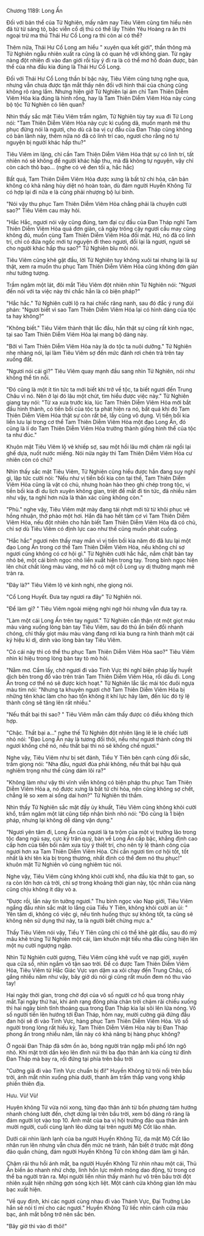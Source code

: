 




Chương 1189: Long Ấn


Đối với bản thể của Tử Nghiên, mấy năm nay Tiêu Viêm cũng tìm hiểu nên đã từ từ sáng tỏ, bậc viễn cổ dị thú có thể lấy Thiên Yêu Hoàng ra ăn thì ngoại trừ ma thú Thái Hư Cổ Long ra thì còn ai có thể?

Thêm nữa, Thái Hư Cổ Long am hiểu " xuyên qua kết giới", thần thông mà Tử Nghiên ngẫu nhiên xuất ra cũng là có quan hệ với không gian. Từ ngày nàng đột nhiên đi vào đan giới rồi tùy ý đi ra là có thể mơ hồ đoán được, bản thể của nha đầu kia đúng là Thái Hư Cổ Long.

Đối với Thái Hư Cổ Long thần bí bậc này, Tiêu Viêm cũng tưng nghe qua, nhưng vẫn chưa được tận mắt thấy nên đối với hình thái của chúng cũng không rõ ràng lắm. Nhưng hiện giờ Tử Nghiên lại ám chỉ Tam Thiên Diễm Viêm Hỏa kia đúng là hình rồng, hay là Tam Thiên Diễm Viêm Hỏa này cùng bộ tộc Tử Nghiên có liên quan?

Nhìn thấy sắc mặt Tiêu Viêm trầm ngâm, Tử Nghiên tùy tay xua đi Tử Long nói: "Tam Thiên Diễm Viêm Hỏa này cực kì cuồng dã, muốn mạnh mẽ thu phục đừng nói là ngươi, cho dù cả ba vị cự đầu của Đan Tháp cũng không có bản lãnh này, thêm nữa nó đã có linh trí cao, ngươi cho rằng nó tự nguyện bị người khác hấp thu?"

Tiêu Viêm im lặng, chỉ cần Tam Thiên Diễm Viêm Hỏa thật sự có linh trí, tất nhiên nó sẽ không để người khác hấp thu, mà đã không tự nguyện, vậy chỉ còn cách thô bạo… (nghe có vẻ đen tối a, hắc hắc)

Bất quá, Tam Thiên Diễm Viêm Hỏa được xưng là bất tử chi hỏa, căn bản không có khả năng hủy diệt nó hoàn toàn, dù đám người Huyền Không Tử có hợp lại đi nữa e là cũng phải nhượng bộ lui binh.

"Nói vậy thu phục Tam Thiên Diễm Viêm Hỏa chẳng phải là chuyện cười sao?" Tiêu Viêm cau mày hỏi.

"Hắc Hắc, ngươi nói vậy cũng đúng, tam đại cự đầu của Đan Tháp nghĩ Tam Thiên Diễm Viêm Hỏa quá đơn giản, cả ngày trông cậy ngươi cầu may cũng không đủ, muốn cùng Tam Thiên Diễm Viêm Hỏa đối mặt. Hứ, nó đã có linh trí, chỉ có đứa ngốc mới tự nguyện đi theo ngươi, đổi lại là ngươi, ngươi sẽ cho người khác hấp thu sao?" Tử Nghiên bĩu môi nói.

Tiêu Viêm cũng khẽ gật đầu, lời Tử Nghiên tuy không xuôi tai nhưng lại là sự thật, xem ra muốn thu phục Tam Thiên Diễm Viêm Hỏa cũng không đơn giản như tưởng tượng.

Trầm ngâm một lát, đôi mắt Tiêu Viêm đột nhiên nhìn Tử Nghiên nói: "Ngươi đến nói với ta việc này thì chắc hẳn là có biện pháp?"

"Hắc hắc." Tử Nghiên cười lộ ra hai chiếc răng nanh, sau đó đắc ý rung đùi phán: "Ngươi biết vì sao Tam Thiên Diễm Viêm Hỏa lại có hình dáng của tộc ta hay không?"

"Không biết." Tiêu Viêm thành thật lắc đầu, hắn thật sự cũng rất kinh ngạc, tại sao Tam Thiên Diễm Viêm Hỏa lại mang bộ dáng này.

"Bởi vì Tam Thiên Diễm Viêm Hỏa này là do tộc ta nuôi dưỡng." Tử Nghiên nhẹ nhàng nói, lại làm Tiêu Viêm sợ đến mức đánh rơi chén trà trên tay xuống đất.

"Ngươi nói cái gì?" Tiêu Viêm quay mạnh đầu sang nhìn Tử Nghiên, nói như không thể tin nổi.

"Đó cũng là một ít tin tức ta mới biết khi trở về tộc, ta biết ngươi đến Trung Châu vì nó. Nên ở lại đó lâu một chút, tìm hiểu được việc này." Tử Nghiên giang tay nói: "Từ xa xưa trước kia, lúc Tam Thiên Diễm Viêm Hỏa mới bắt đầu hình thành, có tiền bối của tộc ta phát hiện ra nó, bất quá khi đó Tam Thiên Diễm Viêm Hỏa thật sự còn rất bé, lấy cũng vô dụng. Vị tiền bối kia liền lưu lại trong cơ thể Tam Thiên Diễm Viêm Hỏa một đạo Long Ấn, đó cũng là lí do Tam Thiên Diễm Viêm Hỏa trưởng thành giống hình thể của tộc ta như đúc."

Khuôn mặt Tiêu Viêm lộ vẻ khiếp sợ, sau một hồi lâu mới chậm rãi ngồi lại ghế dựa, nuốt nước miếng. Nói nửa ngày thì Tam Thiên Diễm Viêm Hỏa cư nhiên còn có chủ?

Nhìn thấy sắc mặt Tiêu Viêm, Tử Nghiên cũng hiểu được hắn đang suy nghĩ gì, lập tức cười nói: "Nếu như vị tiền bối kia còn tại thế, Tam Thiên Diễm Viêm Hỏa cũng là vật có chủ, nhưng hoàn hảo theo ghi chép trong tộc, vị tiền bối kia đi du lịch xuyên không gian, triệt để mất đi tin tức, đã nhiều năm như vậy, ta nghĩ hơn nửa là thân xác cũng không còn."

"Phù." nghe vậy, Tiêu Viêm mặt mày đang tái nhợt mới từ từ khôi phục vẻ hồng nhuận, thở phào một hơi. Hắn đã hao hết tâm cơ vì Tam Thiên Diễm Viêm Hỏa, nếu đột nhiên cho hắn biết Tam Thiên Diễm Viêm Hỏa đã có chủ, chỉ sợ dù Tiêu Viêm có định lực cao như thế cũng muốn phát cuồng.

"Hắc hắc" ngươi nên thấy may mắn vì vị tiền bối kia năm đó đã lưu lại một đạo Long Ấn trong cơ thể Tam Thiên Diễm Viêm Hỏa, nếu không chỉ sợ ngươi cũng không có cơ hội gì." Từ Nghiên cười hắc hắc, nắm chặt bàn tay nhỏ bé, một cái bình ngọc nhỏ liền xuất hiện trong tay. Trong bình ngọc hiện lên chút chất lỏng màu vàng, mơ hồ có một cỗ Long uy dị thường mạnh mẽ tràn ra.

"Đây là?" Tiêu Viêm lộ vẻ kinh nghi, nhẹ giọng nói.

"Cổ Long Huyết. Đưa tay ngươi ra đây" Tử Nghiên nói.

"Để làm gì? " Tiêu Viêm ngoài miệng nghi ngờ hỏi nhưng vẫn đưa tay ra.

"Làm một cái Long Ấn trên tay ngươi." Tử Nghiên cẩn thận rót một giọt máu màu vàng xuống lòng bàn tay Tiêu Viêm, sau đó thủ ấn biến đổi nhanh chóng, chỉ thấy giọt máu màu vàng đang rơi kia bung ra hình thành một cái ký hiệu kì dị, dính vào lòng bàn tay Tiêu Viêm.

"Có cái này thì có thể thu phục Tam Thiên Diễm Viêm Hỏa sao?" Tiêu Viêm nhìn kí hiệu trong lòng bàn tay tò mò hỏi.

"Nằm mơ. Cầm lấy, chờ ngươi đi vào Tinh Vực thì nghĩ biện pháp lấy huyết dịch bên trong đổ vào trên trán Tam Thiên Diễm Viêm Hỏa, rồi dấu đi. Long Ấn trong cơ thể nó sẽ được kích hoạt." Tử Nghiên lắc lắc mái tóc đuôi ngựa màu tím nói: "Nhưng ta khuyên ngươi chờ Tam Thiên Diễm Viêm Hỏa bị những tên khác làm cho hao tổn không ít khí lực hãy làm, đến lúc đó tỷ lệ thành công sẽ tăng lên rất nhiều."

"Nếu thất bại thì sao? " Tiêu Viêm mẫn cảm thấy được có điều không thích hợp.

"Chậc. Thất bại a…" nghe thế Tử Nghiên đột nhiên lặng lẽ lè lè chiếc lưỡi nhỏ nói: "Đạo Long Ấn này là tương đối thôi, nếu như ngươi thành công thì ngươi khống chế nó, nếu thất bại thì nó sẽ khống chế ngươi."

Nghe vậy, Tiêu Viêm như bị sét đánh, Tiểu Y Tiên bên cạnh cũng đổi sắc, trầm giọng nói: "Nha đầu, ngươi đùa phải không, nếu thất bại hậu quả nghiêm trọng như thế cũng dám lôi ra?"

"Không làm như vậy thì vĩnh viễn không có biện pháp thu phục Tam Thiên Diễm Viêm Hỏa a, nó được xưng là bất tử chi hỏa, nên cũng không sợ chết, chẳng lẽ so xem ai sống dai hơn?" Tử Nghiên thì thầm.

Nhìn thấy Tử Nghiên sắc mặt đầy ủy khuất, Tiêu Viêm cũng không khỏi cười khổ, trầm ngâm một lát cũng tiếp nhận bình nhỏ nói: "Đó cũng là 1 biện pháp, nhưng lại không dễ dàng vận dụng."

"Ngươi yên tâm đi, Long Ấn của ngươi là ta trộm của một vị trưởng lão trong tộc đang ngủ say, cực kỳ trân quý, bàn về Long Ấn cấp bậc, khẳng định cao cấp hơn của tiền bối năm xưa tùy ý thiết trí, cho nên tỷ lệ thành công của ngươi hơn xa Tam Thiên Diễm Viêm Hỏa. Chỉ cần ngươi tìm cơ hội tốt, tốt nhất là khi tên kia bị trọng thương, nhất định có thể đem nó thu phục!" khuôn mặt Tử Nghiên vô cùng nghiêm túc nói.

Nghe vậy, Tiêu Viêm cũng không khỏi cười khổ, nha đầu kia thật to gan, so ra còn lớn hơn cả trời, chỉ sợ trong khoảng thời gian này, tộc nhân của nàng cũng chịu không ít dày vò a.

"Được rồi, lần này tin tưởng ngươi." Thu bình ngọc vào Nạp giới, Tiêu Viêm ngẩng đầu nhìn sắc mặt lo lắng của Tiểu Y Tiên, không khỏi cười an ủi: " Yên tâm di, không có việc gì, nếu tình huống thực sự không tốt, ta cũng sẽ không nên sử dụng thứ này, ta là người biết chừng mực a."

Thấy Tiêu Viêm nói vậy, Tiểu Y Tiên cũng chỉ có thể khẽ gật đầu, sau đó mỹ mâu khẽ trừng Tử Nghiên một cái, làm khuôn mặt tiểu nha đầu cũng hiện lên một nụ cười ngượng ngập.

Nhìn Tử Nghiên cười gượng, Tiêu Viêm cũng khẽ vuốt ve nạp giới, xuyên qua cửa sổ, nhìn ngắm vô tận sao trời. Để có được Tam Thiên Diễm Viêm Hỏa, Tiêu Viêm từ Hắc Giác Vực vạn dặm xa xôi chạy đến Trung Châu, cố gắng nhiều năm như vậy, bây giờ dù nói gì cũng rất muốn đem nó thu vào tay!

Hai ngày thời gian, trong chờ đợi của vô số người cơ hồ qua trong nháy mắt.Tại ngày thứ hai, khi ánh rạng đông phía chân trời chậm rãi chiếu xuống thì hai ngày bình tĩnh thoáng qua trong Đan Tháp kia lại sôi lên lửa nóng. Vô số người tiến lên hướng tới Đan Tháp, hôm nay, mười cường giả đứng đầu đan hội sẽ đi vào Tinh Vực, hàng phục Tam Thiên Diễm Viêm Hỏa. Vô số người trong lòng rất hiếu kỳ, Tam Thiên Diễm Viêm Hỏa này bị Đan Tháp phong ấn trong nhiều năm, lần này có khả năng bị hàng phục không?

Ở ngoài Đan Tháp đã sớm ồn ào, bóng người tràn ngập mỗi phố lớn ngõ nhỏ. Khi mặt trời dần kéo lên đỉnh núi thì ba đạo thân ảnh kia cũng từ đỉnh Đan Tháp mà bay ra, rồi đứng tại phía trên bầu trời

"Cường giả đi vào Tinh Vực chuẩn bị đi!" Huyền Không tử trôi nổi trên bầu trời, ánh mắt nhìn xuống phía dưới, thanh âm trầm thấp vang vọng khắp phiến thiên địa.

Hưu. Vù! Vù!

Huyên không Tử vừa nói xong, từng đạo thân ảnh từ bốn phương tám hướng nhanh chóng lướt đến, chợt dừng lại trên bầu trời, xem bộ dáng rõ ràng là đám người lọt vào top 10. Ánh mắt của ba vị hội trưởng đảo qua thân ảnh mười người, cuối cùng lạnh lẽo dừng tại trên người Mộ Cốt lão nhân.

Dưới cái nhìn lành lạnh của ba người Huyền Không Tử, da mặt Mộ Cốt lão nhân run lên nhưng vẫn chưa đến mức né tránh, hắn biết ở trước mặt đông đảo quần chúng, đám người Huyền Không Tử còn không dám làm gì hắn.

Chậm rãi thu hồi ánh mắt, ba người Huyền Không Tử nhìn nhau một cái, Thủ Ấn biến ảo nhanh nhứ chớp, linh hồn lực mênh mông dao động, từ trong cơ thể ba người tràn ra. Mọi người liền nhìn thấy mảnh hư vô trên bầu trời đột nhiên xuất hiện những gợn sóng kịch liệt. Một cánh cửa không gian lớn màu bạc xuất hiện.

"Về quy định, khi các ngươi cùng nhau đi vào Thánh Vực, Đại Trưởng Lão hắn sẽ nói tỉ mỉ cho các ngươi." Huyền Không Tử liếc nhìn cánh cửa màu bạc, ánh mắt bỗng trở nên sắc bén.

"Bây giờ thì vào đi thôi!"




